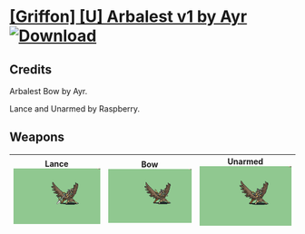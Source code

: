 # [\[Griffon\] \[U\] Arbalest v1 by Ayr](./) [![Download](https://img.shields.io/badge/Download-%5BGriffon%5D%20%5BU%5D%20Arbalest%20v1%20by%20Ayr-red)](https://minhaskamal.github.io/DownGit/#/home?url=https://github.com/Klokinator/FE-Repo/tree/main/Battle%20Animations/Mounted%20-%20Pegs,%20Wyverns,%20Griffons/%5BGriffon%5D%20%5BU%5D%20Arbalest%20v1%20by%20Ayr)
## Credits

Arbalest Bow by Ayr.

Lance and Unarmed by Raspberry.

## Weapons

| <b>Lance</b><br/><img alt="Lance animation" src="./2.%20Lance%20%7BRaspberry%7D/Lance.gif"/> | <b>Bow</b><br/><img alt="Bow animation" src="./5.%20Bow/Bow.gif"/> | <b>Unarmed</b><br/><img alt="Unarmed animation" src="./8.%20Unarmed%20%7BRaspberry%7D/Unarmed.gif"/> |
| :---: | :---: | :---: |
